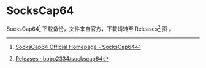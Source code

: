 # SocksCap64

SocksCap64[^1] 下载备份，文件来自官方，下载请转至 Releases[^2] 页 。

[^1]: [SocksCap64 Official Homepage - SocksCap64](https://www.sockscap64.com/homepage/)
[^2]: [Releases · bobo2334/sockscap64](https://github.com/bobo2334/sockscap64/releases)

